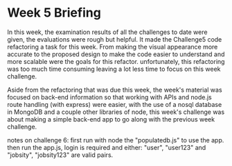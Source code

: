 # Week 5 Briefing

In this week, the examination results of all the challenges to date were given, the evaluations were rough but helpful. It made the Challenge5 code refactoring a task for this week. From making the visual appearance more accurate to the proposed design to make the code easier to understand and more scalable were the goals for this refactor. unfortunately, this refactoring was too much time consuming leaving a lot less time to focus on this week challenge.

Aside from the refactoring that was due this week, the week's material was focused on back-end information so that working with APIs and node.js route handling (with express) were easier, with the use of a nosql database in MongoDB and a couple other libraries of node, this week's challenge was about making a simple back-end app to go along with the previous week challenge.

notes on challenge 6:
first run with node the "populatedb.js" to use the app.
then run the app.js, login is required and either: "user", "user123" and "jobsity", "jobsity123" are valid pairs.
